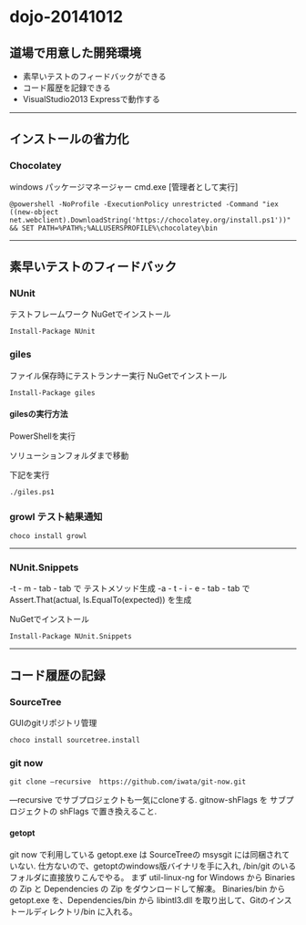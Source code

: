 dojo-20141012
=============

## 道場で用意した開発環境

- 素早いテストのフィードバックができる
- コード履歴を記録できる
- VisualStudio2013 Expressで動作する

---

## インストールの省力化

### Chocolatey

windows パッケージマネージャー
cmd.exe [管理者として実行]

    @powershell -NoProfile -ExecutionPolicy unrestricted -Command "iex ((new-object   net.webclient).DownloadString('https://chocolatey.org/install.ps1'))" && SET PATH=%PATH%;%ALLUSERSPROFILE%\chocolatey\bin

---

## 素早いテストのフィードバック

### NUnit

テストフレームワーク
NuGetでインストール

    Install-Package NUnit

### giles

ファイル保存時にテストランナー実行
NuGetでインストール

    Install-Package giles

#### gilesの実行方法

PowerShellを実行

ソリューションフォルダまで移動

下記を実行

    ./giles.ps1

### growl テスト結果通知

    choco install growl

---


### NUnit.Snippets

-t - m - tab - tab で テストメソッド生成
-a - t - i - e - tab - tab で Assert.That(actual, Is.EqualTo(expected)) を生成

NuGetでインストール

    Install-Package NUnit.Snippets

---

## コード履歴の記録

### SourceTree

GUIのgitリポジトリ管理

    choco install sourcetree.install

### git now

    git clone —recursive  https://github.com/iwata/git-now.git

—recursive でサブプロジェクトも一気にcloneする.
gitnow-shFlags を サブプロジェクトの shFlags で置き換えること.

#### getopt

git now で利用している getopt.exe は SourceTreeの msysgit には同梱されていない.
仕方ないので、getoptのwindows版バイナリを手に入れ, /bin/git のいるフォルダに直接放りこんでやる。
まず util-linux-ng for Windows から Binaries の Zip と Dependencies の Zip をダウンロードして解凍。
Binaries/bin から getopt.exe を、Dependencies/bin から libintl3.dll を取り出して、Gitのインストールディレクトリ/bin に入れる。 
